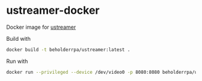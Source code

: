 # ustreamer-docker

Docker image for [ustreamer](https://github.com/pikvm/ustreamer)

Build with
``` sh
docker build -t beholderrpa/ustreamer:latest .
```

Run with
``` sh
docker run --privileged --device /dev/video0 -p 8080:8080 beholderrpa/ustreamer
```